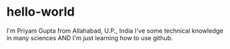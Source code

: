 # hello-world
I'm Priyam Gupta from Allahabad, U.P., India
I've some technical knowledge in many sciences
AND
I'm just learning how to use github.
